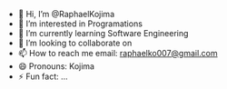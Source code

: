 - 👋 Hi, I’m @RaphaelKojima
- 👀 I’m interested in Programations
- 🌱 I’m currently learning Software Engineering
- 💞️ I’m looking to collaborate on 
- 📫 How to reach me email: raphaelko007@gmail.com
- 😄 Pronouns: Kojima
- ⚡ Fun fact: ...

<!---
RaphaelKojima/RaphaelKojima is a ✨ special ✨ repository because its `README.md` (this file) appears on your GitHub profile.
You can click the Preview link to take a look at your changes.
--->
